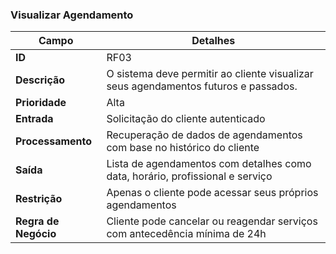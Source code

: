 ### Visualizar Agendamento

| **Campo**           | **Detalhes**                                                                 |
|---------------------|------------------------------------------------------------------------------|
| **ID**              | RF03                                                                         |
| **Descrição**       | O sistema deve permitir ao cliente visualizar seus agendamentos futuros e passados. |
| **Prioridade**      | Alta                                                                          |
| **Entrada**         | Solicitação do cliente autenticado                                            |
| **Processamento**   | Recuperação de dados de agendamentos com base no histórico do cliente         |
| **Saída**           | Lista de agendamentos com detalhes como data, horário, profissional e serviço |
| **Restrição**       | Apenas o cliente pode acessar seus próprios agendamentos                     |
| **Regra de Negócio**| Cliente pode cancelar ou reagendar serviços com antecedência mínima de 24h  |
